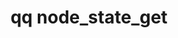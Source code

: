 ---
category: node
command: node_state_get
keywords: qq, qq_cli, node_state_get
optional_options: []
permalink: /qq-cli-command-guide/node/node_state_get.html
positional_options: []
sidebar: qq_cli_command_reference_sidebar
summary: This section explains how to use the <code>qq node_state_get</code> command.
synopsis: Get the operational state of the node
title: qq node_state_get
usage: qq node_state_get [-h]
zendesk_source: qq CLI Command Guide

---